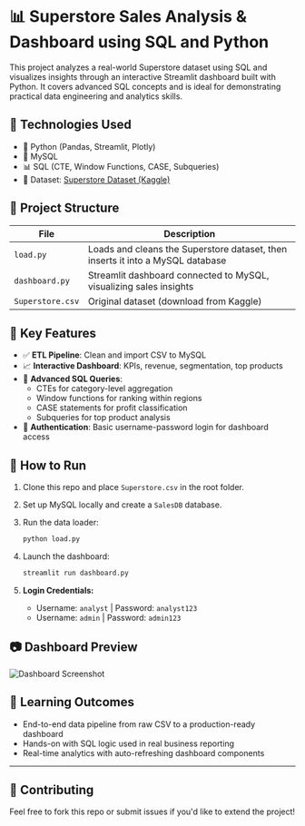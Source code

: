 
# 📊 Superstore Sales Analysis & Dashboard using SQL and Python

This project analyzes a real-world Superstore dataset using SQL and visualizes insights through an interactive Streamlit dashboard built with Python. It covers advanced SQL concepts and is ideal for demonstrating practical data engineering and analytics skills.

## 🔧 Technologies Used
- 🐍 Python (Pandas, Streamlit, Plotly)
- 🐬 MySQL
- 📊 SQL (CTE, Window Functions, CASE, Subqueries)
- 📁 Dataset: [Superstore Dataset (Kaggle)](https://www.kaggle.com/datasets/vivek468/superstore-dataset-final)

## 📂 Project Structure

| File | Description |
|------|-------------|
| `load.py` | Loads and cleans the Superstore dataset, then inserts it into a MySQL database |
| `dashboard.py` | Streamlit dashboard connected to MySQL, visualizing sales insights |
| `Superstore.csv` | Original dataset (download from Kaggle) |

## 📌 Key Features
- ✅ **ETL Pipeline**: Clean and import CSV to MySQL
- 📈 **Interactive Dashboard**: KPIs, revenue, segmentation, top products
- 🧠 **Advanced SQL Queries**:
  - CTEs for category-level aggregation
  - Window functions for ranking within regions
  - CASE statements for profit classification
  - Subqueries for top product analysis
- 🔐 **Authentication**: Basic username-password login for dashboard access

## 🚀 How to Run

1. Clone this repo and place `Superstore.csv` in the root folder.
2. Set up MySQL locally and create a `SalesDB` database.
3. Run the data loader:

    ```bash
    python load.py
    ```

4. Launch the dashboard:

    ```bash
    streamlit run dashboard.py
    ```

5. **Login Credentials:**  
   - Username: `analyst` | Password: `analyst123`  
   - Username: `admin` | Password: `admin123`

## 📷 Dashboard Preview

![Dashboard Screenshot](preview.png)

## 📌 Learning Outcomes

- End-to-end data pipeline from raw CSV to a production-ready dashboard
- Hands-on with SQL logic used in real business reporting
- Real-time analytics with auto-refreshing dashboard components

---

## 🙌 Contributing

Feel free to fork this repo or submit issues if you'd like to extend the project!
